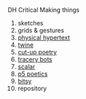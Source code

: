 DH Critical Making things

1. sketches
2. grids & gestures
3. [physical hypertext](https://relizabur.github.io/secondtry/hypertext.jpg)
4. [twine](https://relizabur.github.io/secondtry/whatIfWeMetAtSorellina)
5. [cut-up poetry](https://relizabur.github.io/secondtry/smallcutuppoetry.jpg)
6. [tracery bots](https://botsin.space/@rachelbot)  
7. [scalar](https://scalar.usc.edu/works/a-new-tree-biology/index) 
8. [p5 poetics](https://relizabur.github.io/secondtry/P5Cioran)
9. [bitsy](https://relizabur.github.io/secondtry/bitsyTrueColour)
10. repository
